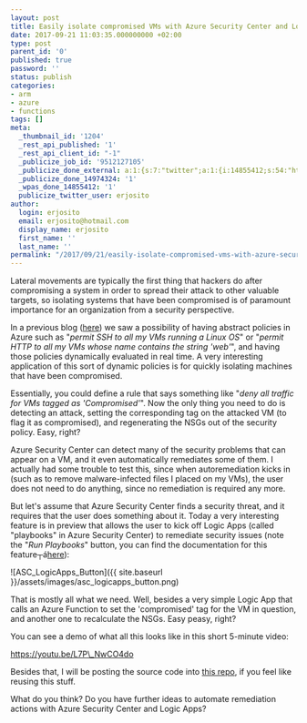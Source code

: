 ```yaml
---
layout: post
title: Easily isolate compromised VMs with Azure Security Center and Logic Apps
date: 2017-09-21 11:03:35.000000000 +02:00
type: post
parent_id: '0'
published: true
password: ''
status: publish
categories:
- arm
- azure
- functions
tags: []
meta:
  _thumbnail_id: '1204'
  _rest_api_published: '1'
  _rest_api_client_id: "-1"
  _publicize_job_id: '9512127105'
  _publicize_done_external: a:1:{s:7:"twitter";a:1:{i:14855412;s:54:"https://twitter.com/erjosito/status/910806713300856833";}}
  _publicize_done_14974324: '1'
  _wpas_done_14855412: '1'
  publicize_twitter_user: erjosito
author:
  login: erjosito
  email: erjosito@hotmail.com
  display_name: erjosito
  first_name: ''
  last_name: ''
permalink: "/2017/09/21/easily-isolate-compromised-vms-with-azure-security-center-and-logic-apps/"
---
```

Lateral movements are typically the first thing that hackers do after compromising a system in order to spread their attack to other valuable targets, so isolating systems that have been compromised is of paramount importance for an organization from a security perspective.

In a previous blog ([here](https://1138blog.wordpress.com/2017/08/28/make-your-nsgs-dance-dynamic-azure-network-security-groups/)) we saw a possibility of having abstract policies in Azure such as "_permit SSH to all my VMs running a Linux OS_" or "_permit HTTP to all my VMs whose name contains the string 'web'_", and having those policies dynamically evaluated in real time. A very interesting application of this sort of dynamic policies is for quickly isolating machines that have been compromised.

Essentially, you could define a rule that says something like "_deny all traffic for VMs tagged as 'Compromised'_". Now the only thing you need to do is detecting an attack, setting the corresponding tag on the attacked VM (to flag it as compromised), and regenerating the NSGs out of the security policy. Easy, right?

Azure Security Center can detect many of the security problems that can appear on a VM, and it even automatically remediates some of them. I actually had some trouble to test this, since when autoremediation kicks in (such as to remove malware-infected files I placed on my VMs), the user does not need to do anything, since no remediation is required any more.

But let's assume that Azure Security Center finds a security threat, and it requires that the user does something about it. Today a very interesting feature is in preview that allows the user to kick off Logic Apps (called "playbooks" in Azure Security Center) to remediate security issues (note the "_Run Playbooks_" button, you can find the documentation for this feature┬á[here](https://docs.microsoft.com/en-us/azure/security-center/security-center-playbooks)):

![ASC_LogicApps_Button]({{ site.baseurl }}/assets/images/asc_logicapps_button.png)

That is mostly all what we need. Well, besides a very simple Logic App that calls an Azure Function to set the 'compromised' tag for the VM in question, and another one to recalculate the NSGs. Easy peasy, right?

You can see a demo of what all this looks like in this short 5-minute video:

https://youtu.be/L7P\_NwCO4do

Besides that, I will be posting the source code into [this repo](https://github.com/erjosito/dynamicNSG), if you feel like reusing this stuff.

What do you think? Do you have further ideas to automate remediation actions with Azure Security Center and Logic Apps?

